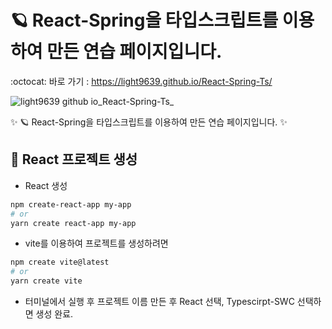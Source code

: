 # 🪐 React-Spring을 타입스크립트를 이용하여 만든 연습 페이지입니다.

:octocat: 바로 가기 : https://light9639.github.io/React-Spring-Ts/

![light9639 github io_React-Spring-Ts_](https://user-images.githubusercontent.com/95972251/218046285-925e7a97-f171-45fb-8368-f77befc2cad2.png)

:sparkles: 🪐 React-Spring을 타입스크립트를 이용하여 만든 연습 페이지입니다. :sparkles:
## :tada: React 프로젝트 생성
- React 생성
```bash
npm create-react-app my-app
# or
yarn create react-app my-app
```

- vite를 이용하여 프로젝트를 생성하려면
```bash
npm create vite@latest
# or
yarn create vite
```
- 터미널에서 실행 후 프로젝트 이름 만든 후 React 선택, Typescirpt-SWC 선택하면 생성 완료.

